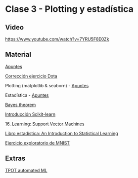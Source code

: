 # Clase 3 - Plotting y estadística

## Video
https://www.youtube.com/watch?v=7YRU5F8E0Zk

## Material
[Apuntes](https://github.com/lambdaclass/data_etudes/tree/master/clases/clase_3)


[Corrección ejercicio Dota ](https://gist.github.com/metdinov/f8b87c7ae9e600ffcaff0f1a305d6f2e)


Plotting (matplotlib & seaborn) - [Apuntes](https://github.com/lambdaclass/data_etudes/blob/master/clases/clase_3/clase_3_plotting.ipynb)


Estadística - [Apuntes](https://github.com/lambdaclass/data_etudes/blob/master/clases/clase_3/clase_3_estadistica.ipynb)

[Bayes theorem](https://www.youtube.com/watch?v=HZGCoVF3YvM)


[Introducción Scikit-learn ](https://github.com/lambdaclass/data_etudes/blob/master/clases/clase_3/clase_3_scikit_intro.ipynb)

[16. Learning: Support Vector Machines](https://www.youtube.com/watch?v=_PwhiWxHK8o&t=1s)


[Libro estadística: An Introduction to Statistical Learning](https://faculty.marshall.usc.edu/gareth-james/ISL/ISLR%20Seventh%20Printing.pdf)

[Ejercicio exploratorio de MNIST](https://github.com/lambdaclass/data_etudes/blob/master/clases/clase_3/clase_3_ejercicio_MNIST.ipynb)



## Extras
[TPOT automated ML](https://towardsdatascience.com/tpot-automated-machine-learning-in-python-4c063b3e5de9)

